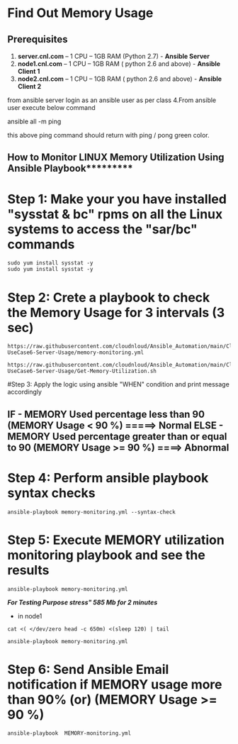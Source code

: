 # Find Out Memory Usage


## Prerequisites

1.	**server.cnl.com** – 1 CPU – 1GB RAM (Python 2.7) - **Ansible Server**
2.	**node1.cnl.com** – 1 CPU – 1GB RAM ( python 2.6 and above) - **Ansible Client 1**
3.	**node2.cnl.com** – 1 CPU – 1GB RAM ( python 2.6 and above) - **Ansible Client 2**

from ansible server login as an ansible user as per class 4.From ansible user execute below command

ansible all -m ping

this above ping command should return with ping / pong green color.





## How to Monitor LINUX Memory Utilization Using Ansible Playbook*********

# Step 1: Make your you have installed "sysstat & bc" rpms on all the Linux systems to access the "sar/bc" commands

```
sudo yum install sysstat -y 
sudo yum install sysstat -y 
```

# Step 2: Crete a playbook to check the Memory Usage for 3 intervals (3 sec)
 
```
https://raw.githubusercontent.com/cloudnloud/Ansible_Automation/main/Class31-UseCase6-Server-Usage/memory-monitoring.yml
```
```
https://raw.githubusercontent.com/cloudnloud/Ansible_Automation/main/Class31-UseCase6-Server-Usage/Get-Memory-Utilization.sh
```

 
#Step 3: Apply the logic using ansible "WHEN" condition and print message accordingly 



  IF 
    - MEMORY Used percentage less than 90 (MEMORY Usage < 90 %)                 =====> Normal
  ELSE
    - MEMORY Used percentage greater than or equal to 90 (MEMORY Usage >= 90 %) ====> Abnormal
-------------------------------------------------------------------------------- 


# Step 4: Perform ansible playbook syntax checks

```
ansible-playbook memory-monitoring.yml --syntax-check
```


# Step 5: Execute MEMORY utilization monitoring playbook and see the results

```
ansible-playbook memory-monitoring.yml
```



***For Testing Purpose stress" 585 Mb for 2 minutes***

- in node1

```
cat <( </dev/zero head -c 650m) <(sleep 120) | tail
```

```
ansible-playbook memory-monitoring.yml
```



# Step 6: Send Ansible Email notification if MEMORY usage more than 90% (or) (MEMORY Usage >= 90 %)

```
ansible-playbook  MEMORY-monitoring.yml
```
